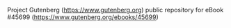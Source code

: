 Project Gutenberg (https://www.gutenberg.org) public repository for eBook #45699 (https://www.gutenberg.org/ebooks/45699)
